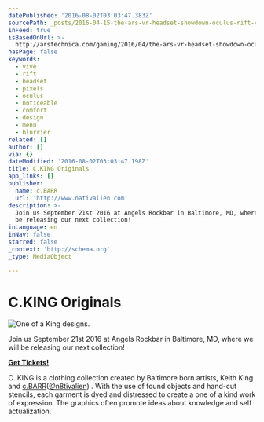 ```yaml
---
datePublished: '2016-08-02T03:03:47.383Z'
sourcePath: _posts/2016-04-15-the-ars-vr-headset-showdown-oculus-rift-vs-htc-vive.md
inFeed: true
isBasedOnUrl: >-
  http://arstechnica.com/gaming/2016/04/the-ars-vr-headset-showdown-oculus-rift-vs-htc-vive/
hasPage: false
keywords:
  - vive
  - rift
  - headset
  - pixels
  - oculus
  - noticeable
  - comfort
  - design
  - menu
  - blurrier
related: []
author: []
via: {}
dateModified: '2016-08-02T03:03:47.198Z'
title: C.KING Originals
app_links: []
publisher:
  name: c.BARR
  url: 'http://www.nativalien.com'
description: >-
  Join us September 21st 2016 at Angels Rockbar in Baltimore, MD, where we will
  be releasing our next collection!
inLanguage: en
inNav: false
starred: false
_context: 'http://schema.org'
_type: MediaObject

---
```

# C.KING Originals
![One of a King designs.](https://the-grid-user-content.s3-us-west-2.amazonaws.com/f46223ac-a3f8-45d5-b615-15b4f9421dfa.jpg)

Join us September 21st 2016 at Angels Rockbar in Baltimore, MD, where we will be releasing our next collection!

**[Get Tickets!][0]**

C. KING is a clothing collection created by Baltimore born artists, Keith King and [c.BARR][1]([@n8tivalien][2]) . With the use of found objects and hand-cut stencils, each garment is dyed and distressed to create a one of a kind work of expression. The graphics often promote ideas about knowledge and self actualization.

[0]: http://www.rawartists.org/ckingclothing "Raw Artist Showcase Tickets"
[1]: http://www.cargocollective.com/cbarr "c.BARR's Portfolio"
[2]: http://www.instagram.com/n8tivalien "c.BARR's Instagram"